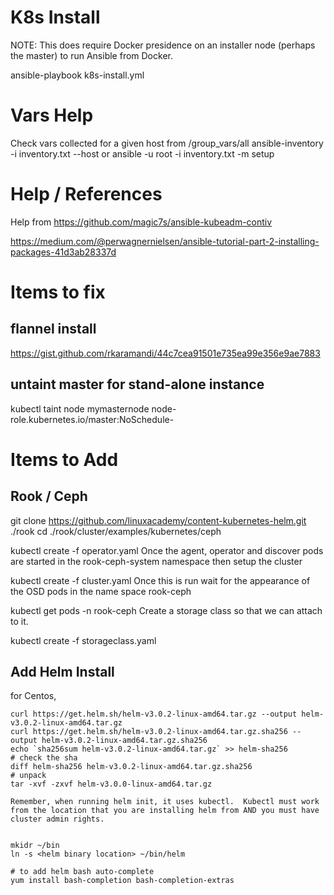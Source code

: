 # K8s Install
NOTE: This does require Docker presidence on an installer node (perhaps the master) to run Ansible from Docker.

ansible-playbook k8s-install.yml 

# Vars Help
Check vars collected for a given host from /group_vars/all
ansible-inventory -i inventory.txt --host <hostname or IP>
  or
ansible -u root -i inventory.txt -m setup <hostname or IP>

# Help / References
Help from https://github.com/magic7s/ansible-kubeadm-contiv

https://medium.com/@perwagnernielsen/ansible-tutorial-part-2-installing-packages-41d3ab28337d


# Items to fix
## flannel install
https://gist.github.com/rkaramandi/44c7cea91501e735ea99e356e9ae7883

## untaint master for stand-alone instance
kubectl taint node mymasternode node-role.kubernetes.io/master:NoSchedule-

# Items to Add
## Rook / Ceph
git clone https://github.com/linuxacademy/content-kubernetes-helm.git ./rook
cd ./rook/cluster/examples/kubernetes/ceph


kubectl create -f operator.yaml
Once the agent, operator and discover pods are started in the rook-ceph-system namespace then setup the cluster

kubectl create -f cluster.yaml
Once this is run wait for the appearance of the OSD pods in the name space rook-ceph

kubectl get pods -n rook-ceph
Create a storage class so that we can attach to it.

kubectl create -f storageclass.yaml

## Add Helm Install
for Centos, 
```
curl https://get.helm.sh/helm-v3.0.2-linux-amd64.tar.gz --output helm-v3.0.2-linux-amd64.tar.gz
curl https://get.helm.sh/helm-v3.0.2-linux-amd64.tar.gz.sha256 --output helm-v3.0.2-linux-amd64.tar.gz.sha256
echo `sha256sum helm-v3.0.2-linux-amd64.tar.gz` >> helm-sha256
# check the sha
diff helm-sha256 helm-v3.0.2-linux-amd64.tar.gz.sha256
# unpack
tar -xvf -zxvf helm-v3.0.0-linux-amd64.tar.gz

Remember, when running helm init, it uses kubectl.  Kubectl must work from the location that you are installing helm from AND you must have cluster admin rights.


mkidr ~/bin
ln -s <helm binary location> ~/bin/helm

# to add helm bash auto-complete
yum install bash-completion bash-completion-extras


```


